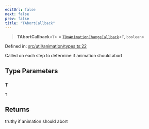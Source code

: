```yaml
---
editUrl: false
next: false
prev: false
title: "TAbortCallback"
---
```


> **TAbortCallback**\<`T`\> = [`TOnAnimationChangeCallback`](/api/fabric/namespaces/util/type-aliases/tonanimationchangecallback/)\<`T`, `boolean`\>

Defined in: [src/util/animation/types.ts:22](https://github.com/fabricjs/fabric.js/blob/977f797255d8c56b5b68360b0d45bed33697d2e8/src/util/animation/types.ts#L22)

Called on each step to determine if animation should abort

## Type Parameters

### T

`T`

## Returns

truthy if animation should abort
